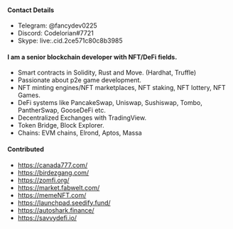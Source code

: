 #### **Contact Details**
- Telegram: @fancydev0225
- Discord: Codelorian#7721
- Skype: live:.cid.2ce571c80c8b3985

#### I am a senior blockchain developer with NFT/DeFi fields.
- Smart contracts in Solidity, Rust and Move. (Hardhat, Truffle)
- Passionate about p2e game development.
- NFT minting engines/NFT marketplaces, NFT staking, NFT lottery, NFT Games.
- DeFi systems like PancakeSwap, Uniswap, Sushiswap, Tombo, PantherSwap, GooseDeFi etc.
- Decentralized Exchanges with TradingView.
- Token Bridge, Block Explorer.
- Chains: EVM chains, Elrond, Aptos, Massa

#### Contributed
- https://canada777.com/
- https://birdezgang.com/
- https://zomfi.org/
- https://market.fabwelt.com/
- https://memeNFT.com/
- https://launchpad.seedify.fund/
- https://autoshark.finance/
- https://savvydefi.io/
